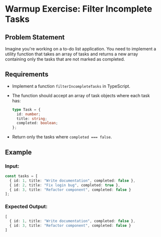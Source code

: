 # Warmup Exercise: Filter Incomplete Tasks

## Problem Statement
Imagine you're working on a to-do list application. You need to implement a utility function that takes an array of tasks and returns a new array containing only the tasks that are not marked as completed.

## Requirements
- Implement a function `filterIncompleteTasks` in TypeScript.
- The function should accept an array of task objects where each task has:
  
  ```ts
  type Task = {
    id: number;
    title: string;
    completed: boolean;
  };
  ```

- Return only the tasks where `completed === false`.

## Example

### **Input:**
```ts
const tasks = [
  { id: 1, title: "Write documentation", completed: false },
  { id: 2, title: "Fix login bug", completed: true },
  { id: 3, title: "Refactor component", completed: false }
];
```

### **Expected Output:**
```ts
[
  { id: 1, title: "Write documentation", completed: false },
  { id: 3, title: "Refactor component", completed: false }
]
```

